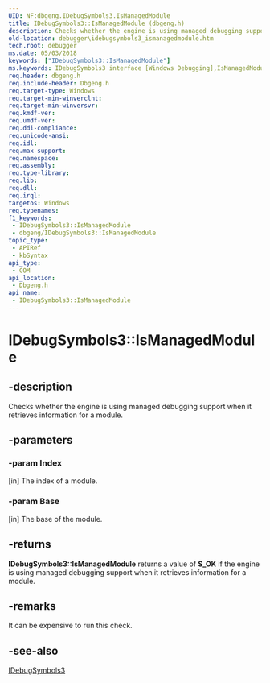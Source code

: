 ```yaml
---
UID: NF:dbgeng.IDebugSymbols3.IsManagedModule
title: IDebugSymbols3::IsManagedModule (dbgeng.h)
description: Checks whether the engine is using managed debugging support when it retrieves information for a module.
old-location: debugger\idebugsymbols3_ismanagedmodule.htm
tech.root: debugger
ms.date: 05/03/2018
keywords: ["IDebugSymbols3::IsManagedModule"]
ms.keywords: IDebugSymbols3 interface [Windows Debugging],IsManagedModule method, IDebugSymbols3.IsManagedModule, IDebugSymbols3::IsManagedModule, IsManagedModule, IsManagedModule method [Windows Debugging], IsManagedModule method [Windows Debugging],IDebugSymbols3 interface, dbgeng/IDebugSymbols3::IsManagedModule, debugger.idebugsymbols3_ismanagedmodule
req.header: dbgeng.h
req.include-header: Dbgeng.h
req.target-type: Windows
req.target-min-winverclnt: 
req.target-min-winversvr: 
req.kmdf-ver: 
req.umdf-ver: 
req.ddi-compliance: 
req.unicode-ansi: 
req.idl: 
req.max-support: 
req.namespace: 
req.assembly: 
req.type-library: 
req.lib: 
req.dll: 
req.irql: 
targetos: Windows
req.typenames: 
f1_keywords:
 - IDebugSymbols3::IsManagedModule
 - dbgeng/IDebugSymbols3::IsManagedModule
topic_type:
 - APIRef
 - kbSyntax
api_type:
 - COM
api_location:
 - Dbgeng.h
api_name:
 - IDebugSymbols3::IsManagedModule
---
```


# IDebugSymbols3::IsManagedModule


## -description

Checks whether the engine is using managed
    debugging support when it retrieves information
    for a module.

## -parameters

### -param Index 

[in]
The index of a module.

### -param Base 

[in]
The base of the module.

## -returns

<b>IDebugSymbols3::IsManagedModule</b> returns a value of <b>S_OK</b> if the engine is using managed
    debugging support when it retrieves information
    for a module.

## -remarks

It can be expensive to run this check.

## -see-also

<a href="/windows-hardware/drivers/ddi/dbgeng/nn-dbgeng-idebugsymbols3">IDebugSymbols3</a>

